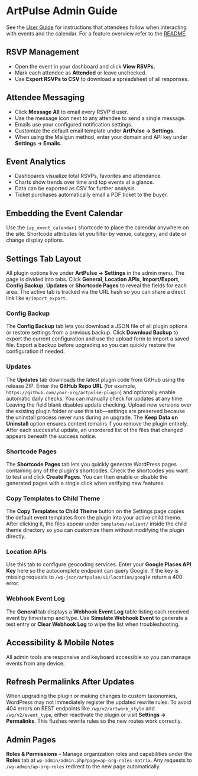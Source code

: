 # ArtPulse Admin Guide

See the [User Guide](user-guide.md) for instructions that attendees follow when interacting with events and the calendar. For a feature overview refer to the [README](../README.md).

## RSVP Management

- Open the event in your dashboard and click **View RSVPs**.
- Mark each attendee as **Attended** or leave unchecked.
- Use **Export RSVPs to CSV** to download a spreadsheet of all responses.

## Attendee Messaging

- Click **Message All** to email every RSVP'd user.
- Use the message icon next to any attendee to send a single message.
- Emails use your configured notification settings.
- Customize the default email template under **ArtPulse → Settings**.
- When using the Mailgun method, enter your domain and API key under **Settings → Emails**.

## Event Analytics

- Dashboards visualize total RSVPs, favorites and attendance.
- Charts show trends over time and top events at a glance.
- Data can be exported as CSV for further analysis.
- Ticket purchases automatically email a PDF ticket to the buyer.

## Embedding the Event Calendar

Use the `[ap_event_calendar]` shortcode to place the calendar anywhere on the site. Shortcode attributes let you filter by venue, category, and date or change display options.

## Settings Tab Layout

All plugin options live under **ArtPulse → Settings** in the admin menu. The
page is divided into tabs. Click **General**, **Location APIs**, **Import/Export**,
**Config Backup**, **Updates** or **Shortcode Pages** to reveal the fields for each area. The active tab is
tracked via the URL hash so you can share a direct link like `#/import_export`.

### Config Backup

The **Config Backup** tab lets you download a JSON file of all plugin options or
restore settings from a previous backup. Click **Download Backup** to export the
current configuration and use the upload form to import a saved file. Export a
backup before upgrading so you can quickly restore the configuration if needed.

### Updates

The **Updates** tab downloads the latest plugin code from GitHub using the
release ZIP. Enter the **GitHub Repo URL** (for example,
`https://github.com/your-org/artpulse-plugin`) and optionally
enable automatic daily checks. You can manually check for updates at any time.
Leaving the field blank disables update checking.
Upload new versions over the existing
plugin folder or use this tab—settings are preserved because the uninstall
process never runs during an upgrade. The **Keep Data on Uninstall** option
ensures content remains if you remove the plugin entirely. After each successful
update, an unordered list of the files that changed appears beneath the success
notice.

### Shortcode Pages

The **Shortcode Pages** tab lets you quickly generate WordPress pages
containing any of the plugin's shortcodes. Check the shortcodes you want
to test and click **Create Pages**. You can then enable or disable the
generated pages with a single click when verifying new features.

### Copy Templates to Child Theme

The **Copy Templates to Child Theme** button on the Settings page copies the
default event templates from the plugin into your active child theme. After
clicking it, the files appear under `templates/salient/` inside the child
theme directory so you can customize them without modifying the plugin
directly.

### Location APIs

Use this tab to configure geocoding services. Enter your **Google Places API
Key** here so the autocomplete endpoint can query Google. If the key is missing
requests to `/wp-json/artpulse/v1/location/google` return a 400 error.

### Webhook Event Log

The **General** tab displays a **Webhook Event Log** table listing each received
event by timestamp and type. Use **Simulate Webhook Event** to generate a test
entry or **Clear Webhook Log** to wipe the list when troubleshooting.

## Accessibility & Mobile Notes

All admin tools are responsive and keyboard accessible so you can manage events from any device.

## Refresh Permalinks After Updates

When upgrading the plugin or making changes to custom taxonomies, WordPress may
not immediately register the updated rewrite rules. To avoid 404 errors on REST
endpoints like `/wp/v2/artwork_style` and `/wp/v2/event_type`, either
reactivate the plugin or visit **Settings → Permalinks**. This flushes rewrite
rules so the new routes work correctly.

## Admin Pages

**Roles & Permissions** – Manage organization roles and capabilities under the
**Roles** tab at `wp-admin/admin.php?page=ap-org-roles-matrix`. Any requests to
`/wp-admin/ap-org-roles` redirect to the new page automatically.
